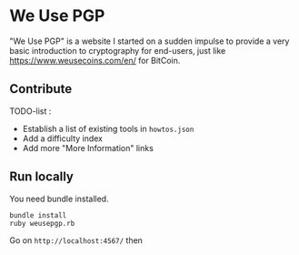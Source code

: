 We Use PGP
==========

"We Use PGP" is a website I started on a sudden impulse to provide a very basic introduction to cryptography for end-users, just like https://www.weusecoins.com/en/ for BitCoin.


Contribute
----------

TODO-list :

  * Establish a list of existing tools in `howtos.json`
  * Add a difficulty index
  * Add more "More Information" links


Run locally
-----------

You need bundle installed.

```
bundle install
ruby weusepgp.rb
```

Go on `http://localhost:4567/` then
